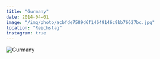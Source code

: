 ```yaml
---
title: "Gurmany"
date: 2014-04-01
image: "/img/photo/acbfde7589d6f14649146c9bb76627bc.jpg"
location: "Reichstag"
instagram: true
---
```


![Gurmany](/img/photo/acbfde7589d6f14649146c9bb76627bc.jpg)
